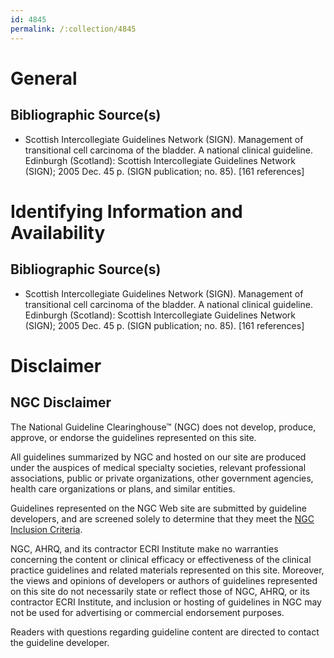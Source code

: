 ```yaml
---
id: 4845
permalink: /:collection/4845
---
```


# General

## Bibliographic Source(s)

- Scottish Intercollegiate Guidelines Network (SIGN). Management of transitional cell carcinoma of the bladder. A national clinical guideline. Edinburgh (Scotland): Scottish Intercollegiate Guidelines Network (SIGN); 2005 Dec. 45 p. (SIGN publication; no. 85). [161 references]

# Identifying Information and Availability

## Bibliographic Source(s)

- Scottish Intercollegiate Guidelines Network (SIGN). Management of transitional cell carcinoma of the bladder. A national clinical guideline. Edinburgh (Scotland): Scottish Intercollegiate Guidelines Network (SIGN); 2005 Dec. 45 p. (SIGN publication; no. 85). [161 references]

# Disclaimer

## NGC Disclaimer

The National Guideline Clearinghouse™ (NGC) does not develop, produce, approve, or endorse the guidelines represented on this site.

All guidelines summarized by NGC and hosted on our site are produced under the auspices of medical specialty societies, relevant professional associations, public or private organizations, other government agencies, health care organizations or plans, and similar entities.

Guidelines represented on the NGC Web site are submitted by guideline developers, and are screened solely to determine that they meet the [NGC Inclusion Criteria](/help-and-about/summaries/inclusion-criteria).

NGC, AHRQ, and its contractor ECRI Institute make no warranties concerning the content or clinical efficacy or effectiveness of the clinical practice guidelines and related materials represented on this site. Moreover, the views and opinions of developers or authors of guidelines represented on this site do not necessarily state or reflect those of NGC, AHRQ, or its contractor ECRI Institute, and inclusion or hosting of guidelines in NGC may not be used for advertising or commercial endorsement purposes.

Readers with questions regarding guideline content are directed to contact the guideline developer.

